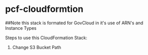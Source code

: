 # pcf-cloudformtion

##Note this stack is formated for GovCloud in it's use of ARN's and Instance Types


Steps to use this CloudFormation Stack:
  1. Change S3 Bucket Path
